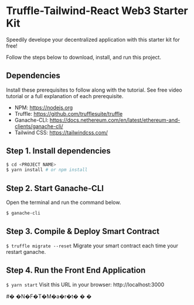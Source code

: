 
# Truffle-Tailwind-React Web3 Starter Kit
Speedily develope your decentralized application with this starter kit for free!

Follow the steps below to download, install, and run this project.

## Dependencies
Install these prerequisites to follow along with the tutorial. See free video tutorial or a full explanation of each prerequisite.
- NPM: https://nodejs.org
- Truffle: https://github.com/trufflesuite/truffle
- Ganache-CLI: https://docs.nethereum.com/en/latest/ethereum-and-clients/ganache-cli/
- Tailwind CSS: https://tailwindcss.com/


## Step 1. Install dependencies
```sh
$ cd <PROJECT NAME>
$ yarn install # or npm install
```
## Step 2. Start Ganache-CLI
Open the terminal and run the command below.
```sh
$ ganache-cli
```

## Step 3. Compile & Deploy Smart Contract
`$ truffle migrate --reset`
Migrate your smart contract each time your restart ganache.

## Step 4. Run the Front End Application
`$ yarn start`
Visit this URL in your browser: http://localhost:3000

#� �N�F�T�M�a�r�t�
�
�
